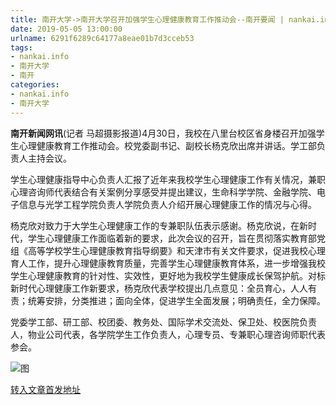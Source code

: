 ```yaml
---
title: 南开大学->南开大学召开加强学生心理健康教育工作推动会--南开要闻 | nankai.info
date: 2019-05-05 13:00:00
urlname: 6291f6289c64177a8eae01b7d3cceb53
tags: 
- nankai.info
- 南开大学
- 南开
categories:
- nankai.info
- 南开大学
---
```


**南开新闻网讯**(记者 马超摄影报道)4月30日，我校在八里台校区省身楼召开加强学生心理健康教育工作推动会。校党委副书记、副校长杨克欣出席并讲话。学工部负责人主持会议。

学生心理健康指导中心负责人汇报了近年来我校学生心理健康工作有关情况，兼职心理咨询师代表结合有关案例分享感受并提出建议，生命科学学院、金融学院、电子信息与光学工程学院负责人学院负责人介绍开展心理健康工作的情况与心得。

杨克欣对致力于大学生心理健康工作的专兼职队伍表示感谢。杨克欣说，在新时代，学生心理健康工作面临着新的要求，此次会议的召开，旨在贯彻落实教育部党组《高等学校学生心理健康教育指导纲要》和天津市有关文件要求，促进我校心理育人工作，提升心理健康教育质量，完善学生心理健康教育体系，进一步增强我校学生心理健康教育的针对性、实效性，更好地为我校学生健康成长保驾护航。对标新时代心理健康工作新要求，杨克欣代表学校提出几点意见：全员育心，人人有责；统筹安排，分类推进；面向全体，促进学生全面发展；明确责任，全力保障。

党委学工部、研工部、校团委、教务处、国际学术交流处、保卫处、校医院负责人，物业公司代表，各学院学生工作负责人，心理专员、专兼职心理咨询师职代表参会。

![图](http://news.nankai.edu.cn/pic/0/00/35/18/351824_983786.jpg)

[转入文章首发地址](http://news.nankai.edu.cn/nkyw/system/2019/05/02/000448234.shtml)